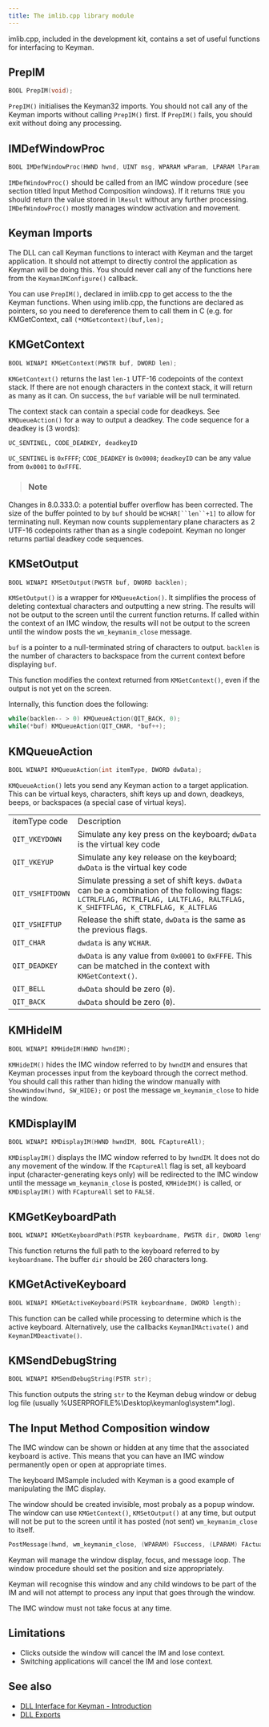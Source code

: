 ```yaml
---
title: The imlib.cpp library module
---
```


imlib.cpp, included in the development kit, contains a set of useful
functions for interfacing to Keyman.

## PrepIM

```c
BOOL PrepIM(void);
```

`PrepIM()` initialises the Keyman32 imports. You should not call any of
the Keyman imports without calling `PrepIM()` first. If `PrepIM()`
fails, you should exit without doing any processing.

## IMDefWindowProc

```c
BOOL IMDefWindowProc(HWND hwnd, UINT msg, WPARAM wParam, LPARAM lParam, LRESULT *lResult);
```

`IMDefWindowProc()` should be called from an IMC window procedure (see
section titled Input Method Composition windows). If it returns `TRUE`
you should return the value stored in `lResult` without any further
processing. `IMDefWindowProc()` mostly manages window activation and
movement.

## Keyman Imports

The DLL can call Keyman functions to interact with Keyman and the target
application. It should not attempt to directly control the application
as Keyman will be doing this. You should never call any of the functions
here from the `KeymanIMConfigure()` callback.

You can use `PrepIM()`, declared in imlib.cpp to get access to the the
Keyman functions. When using imlib.cpp, the functions are declared as
pointers, so you need to dereference them to call them in C (e.g. for
KMGetContext, call `(*KMGetcontext)(buf,len);`

## KMGetContext

```c
BOOL WINAPI KMGetContext(PWSTR buf, DWORD len);
```

`KMGetContext()` returns the last `len-1` UTF-16 codepoints of the
context stack. If there are not enough characters in the context stack,
it will return as many as it can. On success, the `buf` variable will be
null terminated.

The context stack can contain a special code for deadkeys. See
`KMQueueAction()` for a way to output a deadkey. The code sequence for a
deadkey is (3 words):

```
UC_SENTINEL, CODE_DEADKEY, deadkeyID
```

`UC_SENTINEL` is `0xFFFF`; `CODE_DEADKEY` is `0x0008`; `deadkeyID` can
be any value from `0x0001` to `0xFFFE`.

> ### Note
Changes in 8.0.333.0: a potential buffer overflow has been corrected.
The size of the buffer pointed to by `buf` should be `WCHAR[``len``+1]`
to allow for terminating null. Keyman now counts supplementary plane
characters as 2 UTF-16 codepoints rather than as a single codepoint.
Keyman no longer returns partial deadkey code sequences.

## KMSetOutput

```c
BOOL WINAPI KMSetOutput(PWSTR buf, DWORD backlen); 
```

`KMSetOutput()` is a wrapper for `KMQueueAction()`. It simplifies the
process of deleting contextual characters and outputting a new string.
The results will not be output to the screen until the current function
returns. If called within the context of an IMC window, the results will
not be output to the screen until the window posts the
`wm_keymanim_close` message.

`buf` is a pointer to a null-terminated string of characters to output.
`backlen` is the number of characters to backspace from the current
context before displaying `buf`.

This function modifies the context returned from `KMGetContext()`, even
if the output is not yet on the screen.

Internally, this function does the following:

```c
while(backlen-- > 0) KMQueueAction(QIT_BACK, 0); 
while(*buf) KMQueueAction(QIT_CHAR, *buf++); 
```

## KMQueueAction

```c
BOOL WINAPI KMQueueAction(int itemType, DWORD dwData); 
```

`KMQueueAction()` lets you send any Keyman action to a target
application. This can be virtual keys, characters, shift keys up and
down, deadkeys, beeps, or backspaces (a special case of virtual keys).

|                  |                |
|------------------|----------------|
| itemType code    | Description    |
| `QIT_VKEYDOWN`   | Simulate any key press on the keyboard; `dwData` is the virtual key code   |
| `QIT_VKEYUP`     | Simulate any key release on the keyboard; `dwData` is the virtual key code   |
| `QIT_VSHIFTDOWN` | Simulate pressing a set of shift keys. `dwData` can be a combination of the following flags: `LCTRLFLAG, RCTRLFLAG, LALTFLAG, RALTFLAG, K_SHIFTFLAG, K_CTRLFLAG, K_ALTFLAG` |
| `QIT_VSHIFTUP`   | Release the shift state, `dwData` is the same as the previous flags.    |
| `QIT_CHAR`       | `dwdata` is any `WCHAR`.          |
| `QIT_DEADKEY`    | `dwData` is any value from `0x0001` to `0xFFFE`. This can be matched in the context with `KMGetContext()`.       |
| `QIT_BELL`       | `dwData` should be zero (`0`).    |
| `QIT_BACK`       | `dwData` should be zero (`0`).    |

## KMHideIM

```c
BOOL WINAPI KMHideIM(HWND hwndIM); 
```

`KMHideIM()` hides the IMC window referred to by `hwndIM` and ensures
that Keyman processes input from the keyboard through the correct
method. You should call this rather than hiding the window manually with
`ShowWindow(hwnd, SW_HIDE);` or post the message `wm_keymanim_close` to
hide the window.

## KMDisplayIM

```c
BOOL WINAPI KMDisplayIM(HWND hwndIM, BOOL FCaptureAll); 
```

`KMDisplayIM()` displays the IMC window referred to by `hwndIM`. It does
not do any movement of the window. If the `FCaptureAll` flag is set, all
keyboard input (character-generating keys only) will be redirected to
the IMC window until the message `wm_keymanim_close` is posted,
`KMHideIM()` is called, or `KMDisplayIM()` with `FCaptureAll` set to
`FALSE`.

## KMGetKeyboardPath

```c
BOOL WINAPI KMGetKeyboardPath(PSTR keyboardname, PWSTR dir, DWORD length); 
```

This function returns the full path to the keyboard referred to by
`keyboardname`. The buffer `dir` should be 260 characters long.

## KMGetActiveKeyboard

```c
BOOL WINAPI KMGetActiveKeyboard(PSTR keyboardname, DWORD length);
```

This function can be called while processing to determine which is the
active keyboard. Alternatively, use the callbacks `KeymanIMActivate()`
and `KeymanIMDeactivate()`.

## KMSendDebugString

```c
BOOL WINAPI KMSendDebugString(PSTR str);
```

This function outputs the string `str` to the Keyman debug window or
debug log file (usually %USERPROFILE%\Desktop\keymanlog\system\*.log).

## The Input Method Composition window

The IMC window can be shown or hidden at any time that the associated
keyboard is active. This means that you can have an IMC window
permanently open or open at appropriate times.

The keyboard IMSample included with Keyman is a good example of
manipulating the IMC display.

The window should be created invisible, most probaly as a popup window.
The window can use `KMGetContext()`, `KMSetOutput()` at any time, but
output will not be put to the screen until it has posted (not sent)
`wm_keymanim_close` to itself.

```c
PostMessage(hwnd, wm_keymanim_close, (WPARAM) FSuccess, (LPARAM) FActuallyClose);
```

Keyman will manage the window display, focus, and message loop. The
window procedure should set the position and size appropriately.

Keyman will recognise this window and any child windows to be part of
the IM and will not attempt to process any input that goes through the
window.

The IMC window must not take focus at any time.

## Limitations

-   Clicks outside the window will cancel the IM and lose context.
-   Switching applications will cancel the IM and lose context.

## See also

-   [DLL Interface for Keyman - Introduction](index)
-   [DLL Exports](imxdll)